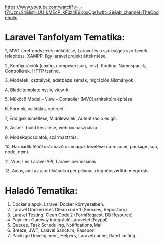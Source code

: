 https://www.youtube.com/watch?v=_-t7rUznL94&list=UU_UMEcP_kF0z4E6KbxCpV1w&t=29&ab_channel=TheCodeholic

# Laravel Tanfolyam Tematika:

1, MVC keretrendszerek működése, Laravel és a szükséges szoftverek telepítése. XAMPP. Egy laravel projekt áttekintése.

2, Konfigurációk (config, composer.json, .env). Routing, Namespacek, Controllerek. HTTP testing.

3, Modellek, osztályok, adatbázis sémák, migrációs állományok.

4, Blade template nyelv, view-k.

5, Működő Model – View – Controller (MVC) arhitektúra építése.

6, Formok, validálás, redirect.

7, Eddigiek ismétlése, Middlewarek, Autentikáció és git.

8, Assets, build készítése, webmix használata

9, Modelkapcsolatok, származtatás.

10, Harmadik féltől származó csomagok kezelése (composer, package.json, node, npm).

11, Vue.js és Laravel API, Laravel permissions

12, Axios, ami az ajax hívásokra per pillanat a legnépszerűbb megoldás

# Haladó Tematika:

1. Docker alapok. Laravel Docker környezetben.
2. Laravel Dockerrel és Clean code 1 (Services, Repository)
3. Laravel Testing. Clean Code 2 (FormRequest, DB Resource)
4. Payment Gateway Integráció Laravelel (Paypal)
5. Queues, Task Scheduling, Notifications, Mail
6. Breeze, JWT, Laravel Sanctum, Passport
7. Package Development, Helpers, Laravel cache, Rate Limiting.

